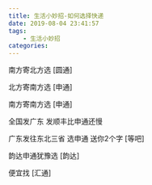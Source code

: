 ```yaml
---
title: 生活小妙招-如何选择快递
date: 2019-08-04 23:41:57
tags:
    - 生活小妙招
categories:
---
```




南方寄北方选 [圆通]

北方寄南方选 [申通]

南方寄南方选 [申通]

全国发广东 发顺丰比申通还慢

广东发往东北三省 选申通 送你2个字 [等吧]

韵达申通犹豫选 [韵达]

便宜找 [汇通]
